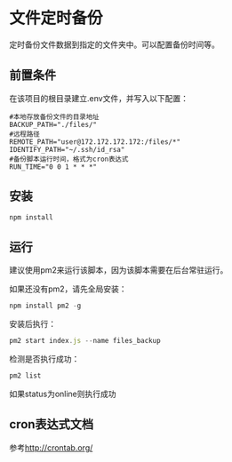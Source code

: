 # 文件定时备份

定时备份文件数据到指定的文件夹中。可以配置备份时间等。

## 前置条件

在该项目的根目录建立.env文件，并写入以下配置：

```
#本地存放备份文件的目录地址
BACKUP_PATH="./files/"
#远程路径
REMOTE_PATH="user@172.172.172.172:/files/*"
IDENTIFY_PATH="~/.ssh/id_rsa"
#备份脚本运行时间，格式为cron表达式
RUN_TIME="0 0 1 * * *"
```

## 安装
```bash
npm install
```

## 运行

建议使用pm2来运行该脚本，因为该脚本需要在后台常驻运行。

如果还没有pm2，请先全局安装：

```javascript
npm install pm2 -g
```

安装后执行：

```javascript
pm2 start index.js --name files_backup
```

检测是否执行成功：
```javascript
pm2 list
```
如果status为online则执行成功


## cron表达式文档

参考<http://crontab.org/>